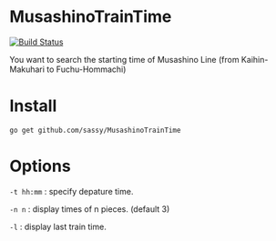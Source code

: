 # MusashinoTrainTime

[![Build Status](https://travis-ci.org/sassy/MusashinoTrainTime.svg?branch=master)](https://travis-ci.org/sassy/MusashinoTrainTime)

You want to search the starting time of Musashino Line (from Kaihin-Makuhari to Fuchu-Hommachi)

# Install

`go get github.com/sassy/MusashinoTrainTime`

# Options

`-t hh:mm` : specify depature time.

`-n n` : display times of n pieces. (default 3)

`-l` : display last train time.

